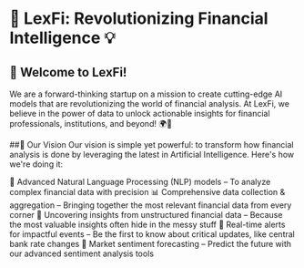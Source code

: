 # 🚀 LexFi: Revolutionizing Financial Intelligence 💡

## 👋 Welcome to LexFi!
We are a forward-thinking startup on a mission to create cutting-edge AI models that are revolutionizing the world of financial analysis. At LexFi, we believe in the power of data to unlock actionable insights for financial professionals, institutions, and beyond! 🌍💼

##🌟 Our Vision
Our vision is simple yet powerful: to transform how financial analysis is done by leveraging the latest in Artificial Intelligence. Here's how we're doing it:

🤖 Advanced Natural Language Processing (NLP) models – To analyze complex financial data with precision
📊 Comprehensive data collection & aggregation – Bringing together the most relevant financial data from every corner
💬 Uncovering insights from unstructured financial data – Because the most valuable insights often hide in the messy stuff
🚨 Real-time alerts for impactful events – Be the first to know about critical updates, like central bank rate changes
🔮 Market sentiment forecasting – Predict the future with our advanced sentiment analysis tools
